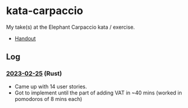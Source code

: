 # kata-carpaccio

My take(s) at the Elephant Carpaccio kata / exercise.

- [Handout](https://docs.google.com/document/d/1Ls6pTmhY_LV8LwFiboUXoFXenXZl0qVZWPZ8J4uoqpI/edit)

## Log

### [2023-02-25](./2023-02-25-rust) (Rust)

- Came up with 14 user stories.
- Got to implement until the part of adding VAT in ~40 mins (worked in pomodoros of 8 mins each)

